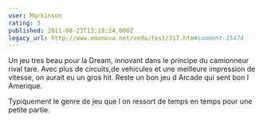 ```yaml
---
user: Mqrkinson
rating: 3
published: 2011-08-23T13:19:24.000Z
legacy_url: http://www.emunova.net/veda/test/317.htm#comment-15474
---
```

Un jeu tres beau pour la Dream, innovant dans le principe du camionneur rival tare. Avec plus de circuits,de vehicules et une meilleure impression de vitesse, on aurait eu un gros hit. Reste un bon jeu d Arcade qui sent bon l Amerique. 

Typiquement le genre de jeu que l on ressort de temps en temps pour une petite partie.
